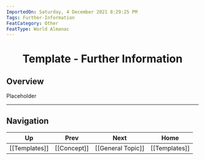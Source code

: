 ```yaml
---
ImportedOn: Saturday, 4 December 2021 8:29:25 PM
Tags: Further-Information
FeatCategory: Other
FeatType: World Almanac
---
```

# <center>Template - Further Information</center>

## Overview

Placeholder


---
## Navigation
| Up | Prev | Next | Home |
|----|------|------|------|
| [[Templates]] | [[Concept]] | [[General Topic]] | [[Templates]] |
